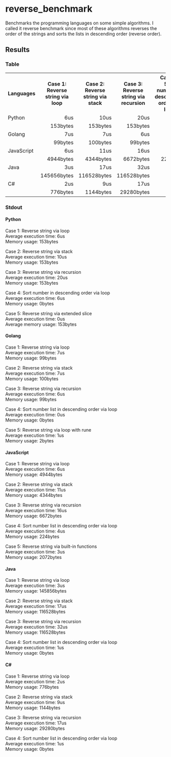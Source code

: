 # reverse_benchmark

Benchmarks the programming languages on some simple algorithms.
I called it reverse benchmark since most of these algorithms reverses the order of the strings
and sorts the lists in descending order (reverse order).

## Results

### Table
<table>
    <tr>
        <th>Languages</th>
        <th>Case 1: Reverse string via loop</th>
        <th>Case 2: Reverse string via stack</th>
        <th>Case 3: Reverse string via recursion</th>
        <th>Case 4: Sort number in descending order via loop</th>
    </tr>
    <tr>
        <td>Python</td>
        <td style="text-align: right;">6us</td>
        <td style="text-align: right;">10us</td>
        <td style="text-align: right;">20us</td>
        <td style="text-align: right;">6us</td>
    </tr>
    <tr>
        <td></td>
        <td style="text-align: right;">153bytes</td>
        <td style="text-align: right;">153bytes</td>
        <td style="text-align: right;">153bytes</td>
        <td style="text-align: right;">0bytes</td>
    </tr>
    <tr>
        <td>Golang</td>
        <td style="text-align: right;">7us</td>
        <td style="text-align: right;">7us</td>
        <td style="text-align: right;">6us</td>
        <td style="text-align: right;">0us</td>
    </tr>
    <tr>
        <td></td>
        <td style="text-align: right;">99bytes</td>
        <td style="text-align: right;">100bytes</td>
        <td style="text-align: right;">99bytes</td>
        <td style="text-align: right;">0bytes</td>
    </tr>
    <tr>
        <td>JavaScript</td>
        <td style="text-align: right;">6us</td>
        <td style="text-align: right;">11us</td>
        <td style="text-align: right;">16us</td>
        <td style="text-align: right;">4us</td>
    </tr>
    <tr>
        <td></td>
        <td style="text-align: right;">4944bytes</td>
        <td style="text-align: right;">4344bytes</td>
        <td style="text-align: right;">6672bytes</td>
        <td style="text-align: right;">224bytes</td>
    </tr>
    <tr>
        <td>Java</td>
        <td style="text-align: right;">3us</td>
        <td style="text-align: right;">17us</td>
        <td style="text-align: right;">32us</td>
        <td style="text-align: right;">1us</td>
    </tr>
    <tr>
        <td></td>
        <td style="text-align: right;">145656bytes</td>
        <td style="text-align: right;">116528bytes</td>
        <td style="text-align: right;">116528bytes</td>
        <td style="text-align: right;">0bytes</td>
    </tr>
    <tr>
        <td>C#</td>
        <td style="text-align: right;">2us</td>
        <td style="text-align: right;">9us</td>
        <td style="text-align: right;">17us</td>
        <td style="text-align: right;">1us</td>
    </tr>
    <tr>
        <td></td>
        <td style="text-align: right;">776bytes</td>
        <td style="text-align: right;">1144bytes</td>
        <td style="text-align: right;">29280bytes</td>
        <td style="text-align: right;">0bytes</td>
    </tr>
</table>

### Stdout

#### Python

Case 1: Reverse string via loop \
Average execution time: 6us \
Memory usage: 153bytes

Case 2: Reverse string via stack \
Average execution time: 10us \
Memory usage: 153bytes

Case 3: Reverse string via recursion \
Average execution time: 20us \
Memory usage: 153bytes

Case 4: Sort number in descending order via loop \
Average execution time: 6us \
Memory usage: 0bytes

Case 5: Reverse string via extended slice \
Average execution time: 0us \
Average memory usage: 153bytes

#### Golang

Case 1: Reverse string via loop \
Average execution time: 7us \
Memory usage: 99bytes

Case 2: Reverse string via stack \
Average execution time: 7us \
Memory usage: 100bytes

Case 3: Reverse string via recursion \
Average execution time: 6us \
Memory usage: 99bytes

Case 4: Sort number list in descending order via loop \
Average execution time: 0us \
Memory usage: 0bytes

Case 5: Reverse string via loop with rune \
Average execution time: 1us \
Memory usage: 2bytes

#### JavaScript

Case 1: Reverse string via loop \
Average execution time: 6us \
Memory usage: 4944bytes

Case 2: Reverse string via stack \
Average execution time: 11us \
Memory usage: 4344bytes

Case 3: Reverse string via recursion \
Average execution time: 16us \
Memory usage: 6672bytes

Case 4: Sort number list in descending order via loop \
Average execution time: 4us \
Memory usage: 224bytes

Case 5: Reverse string via built-in functions \
Average execution time: 3us \
Memory usage: 2072bytes

#### Java

Case 1: Reverse string via loop \
Average execution time: 3us \
Memory usage: 145856bytes

Case 2: Reverse string via stack \
Average execution time: 17us \
Memory usage: 116528bytes

Case 3: Reverse string via recursion \
Average execution time: 32us \
Memory usage: 116528bytes

Case 4: Sort number list in descending order via loop \
Average execution time: 1us \
Memory usage: 0bytes

#### C#

Case 1: Reverse string via loop \
Average execution time: 2us \
Memory usage: 776bytes

Case 2: Reverse string via stack \
Average execution time: 9us \
Memory usage: 1144bytes

Case 3: Reverse string via recursion \
Average execution time: 17us \
Memory usage: 29280bytes

Case 4: Sort number list in descending order via loop \
Average execution time: 1us \
Memory usage: 0bytes

